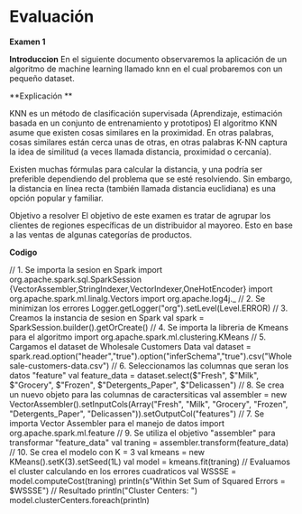 # Evaluación 
**Examen 1**

**Introduccion**
En el siguiente documento observaremos la aplicación de un algoritmo de machine learning llamado knn en el cual probaremos con un pequeño dataset.

**Explicación **

KNN es un método de clasificación supervisada (Aprendizaje, estimación basada en un conjunto de entrenamiento y prototipos)
El algoritmo KNN asume que existen cosas similares en la proximidad. En otras palabras, cosas similares están cerca unas de otras, en otras palabras K-NN captura la idea de similitud (a veces llamada distancia, proximidad o cercanía).

Existen muchas fórmulas para calcular la distancia, y una podría ser preferible dependiendo del problema que se esté resolviendo. Sin embargo, la distancia en línea recta (también llamada distancia euclidiana) es una opción popular y familiar.

Objetivo a resolver
El objetivo de este examen es tratar de agrupar los clientes de regiones específicas de un distribuidor al mayoreo. Esto en base a las ventas de algunas categorías de productos.



**Codigo**

// 1. Se importa la sesion en Spark
import org.apache.spark.sql.SparkSession
{VectorAssembler,StringIndexer,VectorIndexer,OneHotEncoder}
import org.apache.spark.ml.linalg.Vectors
import org.apache.log4j._
// 2. Se minimizan los errores
Logger.getLogger("org").setLevel(Level.ERROR)
// 3. Creamos la instancia de sesion en Spark
val spark = SparkSession.builder().getOrCreate()
// 4. Se importa la libreria de Kmeans para el algoritmo
import org.apache.spark.ml.clustering.KMeans
// 5. Cargamos el dataset de Wholesale Customers Data
val dataset = spark.read.option("header","true").option("inferSchema","true").csv("Wholesale-customers-data.csv")
// 6. Seleccionamos las columnas que seran los datos "feature"
val feature_data = dataset.select($"Fresh", $"Milk", $"Grocery", $"Frozen", $"Detergents_Paper", $"Delicassen")
// 8. Se crea un nuevo objeto para las columnas de caractersiticas
val assembler = new VectorAssembler().setInputCols(Array("Fresh", "Milk", "Grocery", "Frozen", "Detergents_Paper", "Delicassen")).setOutputCol("features")
// 7. Se importa Vector Assembler para el manejo de datos
import org.apache.spark.ml.feature
// 9. Se utiliza el objetivo "assembler" para transformar "feature_data"
val traning = assembler.transform(feature_data)
// 10. Se crea el modelo con K = 3
val kmeans = new KMeans().setK(3).setSeed(1L)
val model = kmeans.fit(traning)
// Evaluamos el cluster calculando en los errores cuadraticos
val WSSSE = model.computeCost(traning)
println(s"Within Set Sum of Squared Errors = $WSSSE")
// Resultado
println("Cluster Centers: ")
model.clusterCenters.foreach(println)
